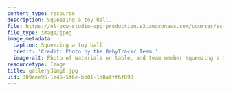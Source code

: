 ```yaml
---
content_type: resource
description: Squeezing a toy ball.
file: https://ol-ocw-studio-app-production.s3.amazonaws.com/courses/ec-710-d-lab-medical-technologies-for-the-developing-world-spring-2010/309aee961e455f6ebb011d8afff6f898_gallery3img8.jpg
file_type: image/jpeg
image_metadata:
  caption: Squeezing a toy ball.
  credit: 'Credit: Photo by the BabyTrackr Team.'
  image-alt: Photo of materials on table, and team member squeezing a toy ball.
resourcetype: Image
title: gallery3img8.jpg
uid: 309aee96-1e45-5f6e-bb01-1d8afff6f898
---
```

